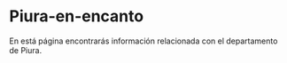 # Piura-en-encanto
En está página encontrarás información relacionada con el departamento de Piura.

